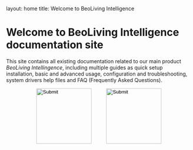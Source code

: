 layout: home
title: Welcome to BeoLiving Intelligence 
# Welcome to BeoLiving Intelligence documentation site

This site contains all existing documentation related to our main product _BeoLiving Intellingence_, including multiple guides as quick setup 
installation, basic and advanced usage, configuration and troubleshooting, system drivers help files and FAQ (Frequently Asked Questions).

<div style="margin:auto; width: 340px;">
 <div style="float:left">
  <input type="image" src="icons/guides.png" height="150px" onclick="location.href='https://ik-avi.github.io/doctest/bli-guides/'"/>
  </div>

 <div style="float:right">
  <input type="image" src="icons/systems.png" height="150px" onclick="location.href='https://ik-avi.github.io/doctest/bli-help-files/drivers/main.html'"/>
 </div>


